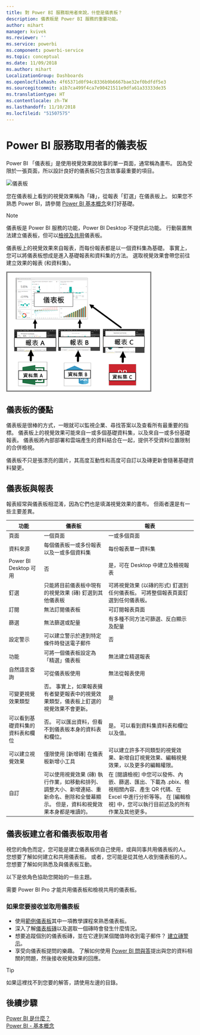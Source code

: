 ```yaml
---
title: 對 Power BI 服務取用者來說，什麼是儀表板？
description: 儀表板是 Power BI 服務的重要功能。
author: mihart
manager: kvivek
ms.reviewer: ''
ms.service: powerbi
ms.component: powerbi-service
ms.topic: conceptual
ms.date: 11/09/2018
ms.author: mihart
LocalizationGroup: Dashboards
ms.openlocfilehash: 4f65371d0f94c8336b9b6667bae32ef0bdfdf5e3
ms.sourcegitcommit: a1b7ca499f4ca7e90421511e9dfa61a33333de35
ms.translationtype: HT
ms.contentlocale: zh-TW
ms.lasthandoff: 11/10/2018
ms.locfileid: "51507575"
---
```

# <a name="dashboards-for-power-bi-service-consumers"></a>Power BI 服務取用者的儀表板

Power BI 「儀表板」是使用視覺效果說故事的單一頁面，通常稱為畫布。 因為受限於一張頁面，所以設計良好的儀表板只包含故事最重要的項目。

![儀表板](media/end-user-dashboards/power-bi-dashboard2.png)

您在儀表板上看到的視覺效果稱為「磚」，從報表「釘選」在儀表板上。 如果您不熟悉 Power BI，請參閱 [Power BI 基本概念](end-user-basic-concepts.md)來打好基礎。

> [!NOTE]
> 儀表板是 Power BI 服務的功能，Power BI Desktop 不提供此功能。 行動裝置無法建立儀表板，但可以[檢視及共用](mobile/mobile-apps-view-dashboard.md)儀表板。
> 
> 

儀表板上的視覺效果來自報表，而每份報表都是以一個資料集為基礎。 事實上，您可以將儀表板想成是進入基礎報表和資料集的方法。 選取視覺效果會帶您前往建立效果的報表 (和資料集)。

![顯示儀表板、報表、資料集之間關聯性的圖表](media/end-user-dashboards/power-bi-diagram.png)

## <a name="advantages-of-dashboards"></a>儀表板的優點
儀表板是很棒的方式，一眼就可以監視企業、尋找答案以及查看所有最重要的指標。 儀表板上的視覺效果可能來自一或多個基礎資料集，以及來自一或多份基礎報表。 儀表板將內部部署和雲端產生的資料結合在一起，提供不受資料位置限制的合併檢視。

儀表板不只是張漂亮的圖片，其高度互動性和高度可自訂以及磚更新會隨著基礎資料變更。

## <a name="dashboards-versus-reports"></a>儀表板與報表
報表經常與儀表板相混淆，因為它們也是填滿視覺效果的畫布。 但兩者還是有一些主要差異。

| **功能** | **儀表板** | **報表** |
| --- | --- | --- |
| 頁面 |一個頁面 |一或多個頁面 |
| 資料來源 |每個儀表板一或多份報表以及一或多個資料集 |每份報表單一資料集 |
| Power BI Desktop 可用 |否 |是，可在 Desktop 中建立及檢視報表 |
| 釘選 |只能將目前儀表板中現有的視覺效果 (磚) 釘選到其他儀表板 |可將視覺效果 (以磚的形式) 釘選到任何儀表板。 可將整個報表頁面釘選到任何儀表板。 |
| 訂閱 |無法訂閱儀表板 |可訂閱報表頁面 |
| 篩選 |無法篩選或配量 |有多種不同方法可篩選、反白顯示及配量 |
| 設定警示 |可以建立警示於達到特定條件時發送電子郵件 |否 |
| 功能 |可將一個儀表板設定為「精選」儀表板 |無法建立精選報表 |
| 自然語言查詢 |可從儀表板使用 |無法從報表使用 |
| 可變更視覺效果類型 |否。 事實上，如果報表擁有者變更報表中的視覺效果類型，儀表板上釘選的視覺效果不會更新。 |是 |
| 可以看到基礎資料集的資料表和欄位 |否。 可以匯出資料，但看不到儀表板本身的資料表和欄位。 |是。 可以看到資料集資料表和欄位以及值。 |
| 可以建立視覺效果 |僅限使用 [新增磚] 在儀表板新增小工具 |可以建立許多不同類型的視覺效果、新增自訂視覺效果、編輯視覺效果，以及更多的編輯權限。 |
| 自訂 |可以使用視覺效果 (磚) 執行作業，如移動和排列、調整大小、新增連結、重新命名、刪除和全螢幕顯示。 但是，資料和視覺效果本身都是唯讀的。 |在 [閱讀檢視] 中您可以發佈、內嵌、篩選、匯出、下載為 .pbix、檢視相關內容、產生 QR 代碼、在 Excel 中進行分析等等。  在 [編輯檢視] 中，您可以執行目前述及的所有作業及其他更多。 |

## <a name="dashboard-creators-and-dashboard-consumers"></a>儀表板建立者和儀表板取用者
視您的角色而定，您可能是建立儀表板供自己使用，或與同事共用儀表板的人。 您想要了解如何建立和共用儀表板。 或者，您可能是從其他人收到儀表板的人。 您想要了解如何熟悉及與儀表板互動。

以下是依角色協助您開始的一些主題。

需要 Power BI Pro 才能共用儀表板和檢視共用的儀表板。

### <a name="if-you-will-be-receiving-and-consuming-dashboards"></a>如果您要接收並取用儀表板
* 使用[範例儀表板](../sample-tutorial-connect-to-the-samples.md)其中一項教學課程來熟悉儀表板。
* 深入了解[儀表板磚](end-user-tiles.md)以及選取一個磚時會發生什麼情況。
* 想要追蹤個別的儀表板磚，並在它達到某個閾值時收到電子郵件？ [建立磚警示](end-user-alerts.md)。
* 享受向儀表板提問的樂趣。 了解如何使用 [Power BI 問與答](end-user-q-and-a.md)提出與您的資料相關的問題，然後接收視覺效果的回應。

> [!TIP]
> 如果這裡找不到您要的解答，請使用左邊的目錄。
> 

## <a name="next-steps"></a>後續步驟
[Power BI 是什麼？](../power-bi-overview.md)  
[Power BI - 基本概念](end-user-basic-concepts.md)  